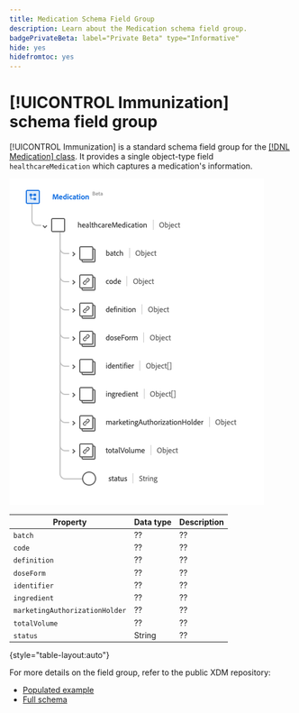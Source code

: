 ```yaml
---
title: Medication Schema Field Group
description: Learn about the Medication schema field group.
badgePrivateBeta: label="Private Beta" type="Informative"
hide: yes
hidefromtoc: yes
---
```

# [!UICONTROL Immunization] schema field group

[!UICONTROL Immunization] is a standard schema field group for the [[!DNL Medication] class](../../classes/medication.md). It provides a single object-type field `healthcareMedication` which captures a medication's information.

![Field group structure](../../images/field-groups/medication.png)

| Property | Data type | Description |
| --- | --- | --- |
| `batch` | ?? | ?? |
| `code`| ?? | ?? |
| `definition` | ?? | ?? |
| `doseForm` | ?? | ??|
| `identifier` | ?? | ?? |
| `ingredient` | ?? | ?? |
| `marketingAuthorizationHolder` | ?? | ?? |
| `totalVolume` | ?? | ?? |
| `status` | String | ?? |

{style="table-layout:auto"}

For more details on the field group, refer to the public XDM repository:

* [Populated example](https://github.com/adobe/xdm/blob/master/extensions/industry/healthcare/fhir/fieldgroups/medication.example.1.json)
* [Full schema](https://github.com/adobe/xdm/blob/master/extensions/industry/healthcare/fhir/fieldgroups/medication.schema.json)
